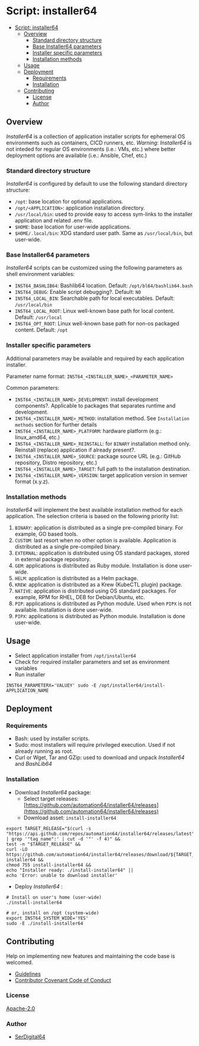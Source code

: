 # Script: installer64

- [Script: installer64](#script-installer64)
  - [Overview](#overview)
    - [Standard directory structure](#standard-directory-structure)
    - [Base Installer64 parameters](#base-installer64-parameters)
    - [Installer specific parameters](#installer-specific-parameters)
    - [Installation methods](#installation-methods)
  - [Usage](#usage)
  - [Deployment](#deployment)
    - [Requirements](#requirements)
    - [Installation](#installation)
  - [Contributing](#contributing)
    - [License](#license)
    - [Author](#author)

## Overview

_Installer64_ is a collection of application installer scripts for ephemeral OS environments such as containers, CICD runners, etc.
_Warning_: _Installer64_ is not inteded for regular OS environments (i.e.: VMs, etc.) where better deployment options are available (i.e.: Ansible, Chef, etc.)

### Standard directory structure

_Installer64_ is configured by default to use the following standard directory structure:

- `/opt`: base location for optional applications.
- `/opt/<APPLICATION>`: application installation directory.
- `/usr/local/bin`: used to provide easy to access sym-links to the installer application and related .env file.
- `$HOME`: base location for user-wide applications.
- `$HOME/.local/bin`: XDG standard user path. Same as `/usr/local/bin`, but user-wide.

### Base Installer64 parameters

_Installer64_ scripts can be customized using the following parameters as shell environment variables:

- `INST64_BASHLIB64`: Bashlib64 location. Default: `/opt/bl64/bashlib64.bash`
- `INST64_DEBUG`: Enable script debugging?. Default: `NO`
- `INST64_LOCAL_BIN`: Searchable path for local executables. Default: `/usr/local/bin`
- `INST64_LOCAL_ROOT`: Linux well-known base path for local content. Default: `/usr/local`
- `INST64_OPT_ROOT`: Linux well-known base path for non-os packaged content. Default: `/opt`

### Installer specific parameters

Additional parameters may be available and required by each application installer.

Parameter name format: `INST64_<INSTALLER_NAME>_<PARAMETER_NAME>`

Common parameters:

- `INST64_<INSTALLER_NAME>_DEVELOPMENT`: install development components?. Applicable to packages that separates runtime and development.
- `INST64_<INSTALLER_NAME>_METHOD`: installation method. See `Installation methods` section for further details
- `INST64_<INSTALLER_NAME>_PLATFORM`: hardware platform (e.g.: linux_amd64, etc.)
- `INST64_<INSTALLER_NAME>_REINSTALL`: for `BINARY` installation method only. Reinstall (replace) application if already present?.
- `INST64_<INSTALLER_NAME>_SOURCE`: package source URL (e.g.: GitHub repository, Distro repository, etc.)
- `INST64_<INSTALLER_NAME>_TARGET`: full path to the installation destination.
- `INST64_<INSTALLER_NAME>_VERSION`: target application version in semver format (x.y.z).

### Installation methods

_Installer64_ will implement the best available installation method for each application.
The selection criteria is based on the following priority list:

1. `BINARY`: application is distributed as a single pre-compiled binary. For example, GO based tools.
1. `CUSTOM`: last resort when no other option is available. Application is distributed as a single pre-compiled binary.
1. `EXTERNAL`: application is distributed using OS standard packages, stored in external package repository.
1. `GEM`: applications is distributed as Ruby module. Installation is done user-wide.
1. `HELM`: application is distributed as a Helm package.
1. `KREW`: application is distributed as a Krew (KubeCTL plugin) package.
1. `NATIVE`: application is distributed using OS standard packages. For example, RPM for RHEL, DEB for Debian/Ubuntu, etc.
1. `PIP`: applications is distributed as Python module. Used when `PIPX` is not available. Installation is done user-wide.
1. `PIPX`: applications is distributed as Python module. Installation is done user-wide.

## Usage

- Select application installer from `/opt/installer64`
- Check for required installer parameters and set as environment variables
- Run installer

```shell
INST64_PARAMETERX='VALUEY' sudo -E /opt/installer64/install-APPLICATION_NAME
```

## Deployment

### Requirements

- Bash: used by installer scripts.
- Sudo: most installers will require privileged execution. Used if not already running as root.
- Curl or Wget, Tar and GZip: used to download and unpack _Installer64_ and _BashLib64_

### Installation

- Download _Installer64_ package:
  - Select target releases: [https://github.com/automation64/installer64/releases](https://github.com/automation64/installer64/releases)
  - Download asset: `install-installer64`

```shell
export TARGET_RELEASE="$(curl -s "https://api.github.com/repos/automation64/installer64/releases/latest" | grep '"tag_name":' | cut -d '"' -f 4)" &&
test -n "$TARGET_RELEASE" &&
curl -LO https://github.com/automation64/installer64/releases/download/${TARGET_RELEASE}/install-installer64 &&
chmod 755 install-installer64 &&
echo "Installer ready: ./install-installer64" ||
echo 'Error: unable to download installer'
```

- Deploy _Installer64_ :

```shell
# Install on user's home (user-wide)
./install-installer64

# or, install on /opt (system-wide)
export INST64_SYSTEM_WIDE='YES'
sudo -E ./install-installer64
```

## Contributing

Help on implementing new features and maintaining the code base is welcomed.

- [Guidelines](https://github.com/automation64/installer64/blob/main/CONTRIBUTING.md)
- [Contributor Covenant Code of Conduct](https://github.com/automation64/installer64/blob/main/CODE_OF_CONDUCT.md)

### License

[Apache-2.0](https://www.apache.org/licenses/LICENSE-2.0.txt)

### Author

- [SerDigital64](https://github.com/serdigital64)
